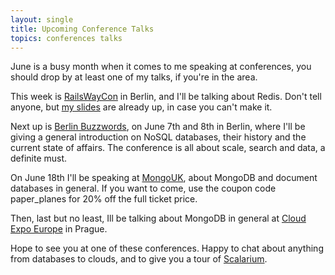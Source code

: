 ```yaml
---
layout: single
title: Upcoming Conference Talks
topics: conferences talks
---
```

June is a busy month when it comes to me speaking at conferences, you should drop by at least one of my talks, if you're
in the area.

This week is [RailsWayCon](http://www.railswaycon.de) in Berlin, and I'll be talking about Redis. Don't tell anyone, but
[my slides](http://redis-railswaycon2010.heroku.com/) are already up, in case you can't make it.

Next up is [Berlin Buzzwords](http://www.berlinbuzzwords.de), on June 7th and 8th in Berlin, where I'll be giving a
general introduction on NoSQL databases, their history and the current state of affairs. The conference is all about
scale, search and data, a definite must.

On June 18th I'll be speaking at [MongoUK](http://www.10gen.com/conferences/event_mongouk_18june10), about MongoDB and
document databases in general. If you want to come, use the coupon code paper\_planes for 20% off the full ticket price.

Then, last but no least, Ill be talking about MongoDB in general at [Cloud Expo Europe](http://www.cloudexpo-europe.com/) in Prague. 

Hope to see you at one of these conferences. Happy to chat about anything from databases to clouds, and to give you a
tour of [Scalarium](http://scalarium.com).
